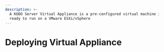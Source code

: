 ```yaml
---
description: >-
  A KODO Server Virtual Appliance is a pre-configured virtual machine image,
  ready to run on a VMware ESXi/vSphere
---
```


# Deploying Virtual Appliance


